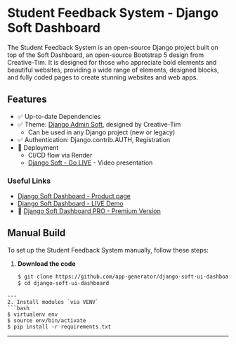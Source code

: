 # Student Feedback System - Django Soft Dashboard

The Student Feedback System is an open-source Django project built on top of the Soft Dashboard, an open-source Bootstrap 5 design from Creative-Tim. It is designed for those who appreciate bold elements and beautiful websites, providing a wide range of elements, designed blocks, and fully coded pages to create stunning websites and web apps.

## Features

- ✅ Up-to-date Dependencies
- ✅ Theme: [Django Admin Soft](https://github.com/app-generator/django-admin-soft-dashboard), designed by Creative-Tim
  - Can be used in any Django project (new or legacy)
- ✅ Authentication: Django.contrib.AUTH, Registration
- 🚀 Deployment
  - CI/CD flow via Render
  - [Django Soft - Go LIVE](https://www.youtube.com/watch?v=1QVdQVSkUCI) - Video presentation

### Useful Links

- [Django Soft Dashboard - Product page](https://appseed.us/product/soft-ui-dashboard/django/)
- [Django Soft Dashboard - LIVE Demo](https://django-soft-dash.onrender.com)
- 🛒 [Django Soft Dashboard PRO - Premium Version](https://appseed.us/product/soft-ui-dashboard-pro/django/)

## Manual Build

To set up the Student Feedback System manually, follow these steps:

1. **Download the code**

   ```bash
   $ git clone https://github.com/app-generator/django-soft-ui-dashboard.git
   $ cd django-soft-ui-dashboard
```
---
2. Install modules `via VENV`
```bash
$ virtualenv env
$ source env/bin/activate
$ pip install -r requirements.txt
```
---
